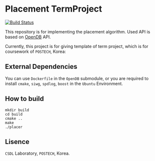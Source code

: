 # Placement TermProject

[![Build Status](https://img.shields.io/badge/complete-template%20-green)]()

This repository is for implementing the placement algorithm.
Used API is based on [OpenDB](https://github.com/The-OpenROAD-Project/OpenDB) API.

Currently, this project is for giving template of term project, which is for coursework of `POSTECH`, Korea:

## External Dependencies

You can use `Dockerfile` in the `OpenDB` submodule,
or you are required to install `cmake`, `siwg`, `spdlog`, `boost` in the `Ubuntu` Environment.

## How to build

```shell
mkdir build
cd build
cmake ..
make
./placer
```

## Lisence

`CSDL` Laboratory, `POSTECH`, Korea.